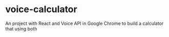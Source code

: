 # voice-calculator
An project with React and Voice API in Google Chrome to build a calculator that using both
